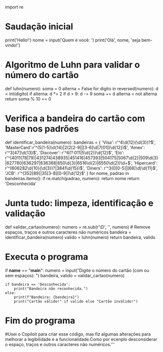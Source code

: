 import re

# Saudação inicial
print('Hello!')
nome = input('Quem é você: ')
print('Olá', nome, 'seja bem-vindo!')

# Algoritmo de Luhn para validar o número do cartão
def luhn(numero):
    soma = 0
    alterna = False
    for digito in reversed(numero):
        d = int(digito)
        if alterna:
            d *= 2
            if d > 9:
                d -= 9
        soma += d
        alterna = not alterna
    return soma % 10 == 0

# Verifica a bandeira do cartão com base nos padrões
def identificar_bandeira(numero):
    bandeiras = {
        'Visa':      r'^4\d{12}(\d{3})?$',
        'MasterCard':r'^(5[1-5]\d{14}|2(2[2-9]|[3-6]\d|7[01])\d{12})$',
        'Amex':      r'^3[47]\d{13}$',
        'Discover':  r'^6(?:011|5\d{2})\d{12}$',
        'Elo':       r'^(4011(78|79)|431274|438935|451416|457393|504175|5067\d{2}|509\d{3}|627780|636297|636368|650\d{3}|6516\d{2}|6550\d{2})\d+$',
        'Hipercard': r'^(606282\d{10}(\d{3})?|3841\d{15})$',
        'Diners':    r'^3(0[0-5]|[68]\d)\d{11}$',
        'JCB':       r'^(352[89]|35[3-8][0-9])\d{12}$'
    }
    for nome, padrao in bandeiras.items():
        if re.match(padrao, numero):
            return nome
    return 'Desconhecida'

# Junta tudo: limpeza, identificação e validação
def validar_cartao(numero):
    numero = re.sub(r'\D', '', numero)  # Remove espaços, traços e outros caracteres não numéricos
    bandeira = identificar_bandeira(numero)
    valido = luhn(numero)
    return bandeira, valido

# Executa o programa
if __name__ == "__main__":
    numero = input("Digite o número do cartão (com ou sem espaços): ")
    bandeira, valido = validar_cartao(numero)

    if bandeira == 'Desconhecida':
        print("Bandeira não reconhecida.")
    else:
        print(f"Bandeira: {bandeira}")
        print("Cartão válido!" if valido else "Cartão inválido!")

# Fim do programa
#Usei o Copiloit para criar esse código, mas fiz algumas alterações para melhorar a legibilidade e a funcionalidade.Como por ecenplo desconsiderar o espaço, traços e outros caracteres não numéricos.'''
